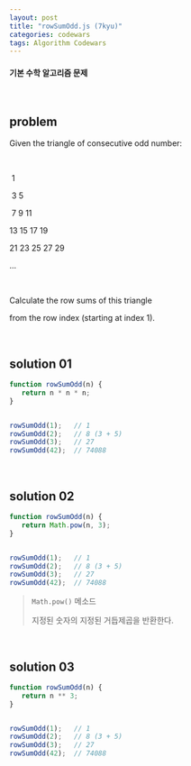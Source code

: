 ```yaml
---
layout: post
title: "rowSumOdd.js (7kyu)"
categories: codewars
tags: Algorithm Codewars
---
```


#### 기본 수학 알고리즘 문제

<br>

## problem

Given the triangle of consecutive odd number:

<br>

​             1

​          3     5

​       7     9    11

   13    15    17    19

21    23    25    27    29

...

<br>

Calculate the row sums of this triangle

from the row index (starting at index 1).

<br>

## solution 01

```javascript
function rowSumOdd(n) {
   return n * n * n;
}


rowSumOdd(1);	// 1
rowSumOdd(2);	// 8 (3 + 5)
rowSumOdd(3);	// 27
rowSumOdd(42);	// 74088
```

<br>

## solution 02

```javascript
function rowSumOdd(n) {
   return Math.pow(n, 3);
}


rowSumOdd(1);	// 1
rowSumOdd(2);	// 8 (3 + 5)
rowSumOdd(3);	// 27
rowSumOdd(42);	// 74088
```

> `Math.pow()` 메소드
>
> 지정된 숫자의 지정된 거듭제곱을 반환한다.

<br>

## solution 03

```javascript
function rowSumOdd(n) {
   return n ** 3;
}


rowSumOdd(1);	// 1
rowSumOdd(2);	// 8 (3 + 5)
rowSumOdd(3);	// 27
rowSumOdd(42);	// 74088
```

